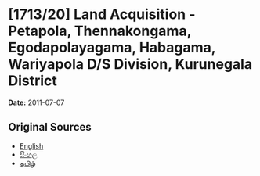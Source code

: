 # [1713/20] Land Acquisition - Petapola, Thennakongama, Egodapolayagama, Habagama, Wariyapola D/S Division, Kurunegala District

**Date:** 2011-07-07

## Original Sources

- [English](https://documents.gov.lk/view/extra-gazettes/2011/7/1713-20_E.pdf)
- [සිංහල](https://documents.gov.lk/view/extra-gazettes/2011/7/1713-20_S.pdf)
- [தமிழ்](https://documents.gov.lk/view/extra-gazettes/2011/7/1713-20_T.pdf)
